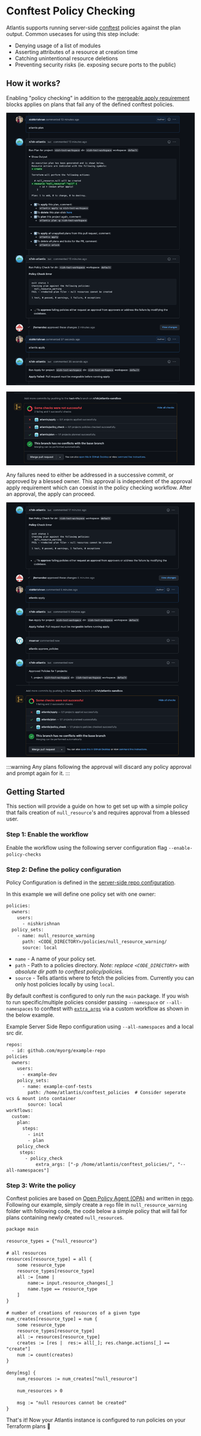 # Conftest Policy Checking

Atlantis supports running server-side [conftest](https://www.conftest.dev/) policies against the plan output. Common usecases
for using this step include:

- Denying usage of a list of modules
- Asserting attributes of a resource at creation time
- Catching unintentional resource deletions
- Preventing security risks (ie. exposing secure ports to the public)

## How it works?

Enabling "policy checking" in addition to the [mergeable apply requirement](https://www.runatlantis.io/docs/apply-requirements.html#supported-requirements) blocks applies on plans that fail any of the defined conftest policies.

![Policy Check Apply Failure](./images/policy-check-apply-failure.png)

![Policy Check Apply Status Failure](./images/policy-check-apply-status-failure.png)

Any failures need to either be addressed in a successive commit, or approved by a blessed owner. This approval is independent of the approval apply requirement which can coexist in the policy checking workflow. After an approval, the apply can proceed.

![Policy Check Approval](./images/policy-check-approval.png)

:::warning
Any plans following the approval will discard any policy approval and prompt again for it.
:::

## Getting Started

This section will provide a guide on how to get set up with a simple policy that fails creation of `null_resource`'s and requires approval from a blessed user.

### Step 1: Enable the workflow

Enable the workflow using the following server configuration flag `--enable-policy-checks`

### Step 2: Define the policy configuration

Policy Configuration is defined in the [server-side repo configuration](https://www.runatlantis.io/docs/server-side-repo-config.html#reference).

In this example we will define one policy set with one owner:

```
policies:
  owners:
    users:
      - nishkrishnan
  policy_sets:
    - name: null_resource_warning
      path: <CODE_DIRECTORY>/policies/null_resource_warning/
      source: local
```

- `name` - A name of your policy set.
- `path` - Path to a policies directory. *Note: replace `<CODE_DIRECTORY>` with absolute dir path to conftest policy/policies.*
- `source` - Tells atlantis where to fetch the policies from. Currently you can only host policies locally by using `local`.

By default conftest is configured to only run the `main` package. If you wish to run specific/multiple policies consider passing `--namespace` or `--all-namespaces` to conftest with [`extra_args`](https://www.runatlantis.io/docs/custom-workflows.html#adding-extra-arguments-to-terraform-commands) via a custom workflow as shown in the below example.

Example Server Side Repo configuration using `--all-namespaces` and a local src dir.

```
repos:
  - id: github.com/myorg/example-repo
policies
  owners:
    users:
      - example-dev
    policy_sets:
      - name: example-conf-tests
        path: /home/atlantis/conftest_policies  # Consider seperate vcs & mount into container
        source: local
workflows:
  custom:
    plan:
      steps:
        - init
        - plan
    policy_check
     steps:
       - policy_check
           extra_args: ["-p /home/atlantis/conftest_policies/", "--all-namespaces"]
```

### Step 3: Write the policy

Conftest policies are based on [Open Policy Agent (OPA)](https://www.openpolicyagent.org/) and written in [rego](https://www.openpolicyagent.org/docs/latest/policy-language/#what-is-rego). Following our example, simply create a `rego` file in `null_resource_warning` folder with following code, the code below a simple policy that will fail for plans containing newly created `null_resource`s.

```
package main

resource_types = {"null_resource"}

# all resources
resources[resource_type] = all {
    some resource_type
    resource_types[resource_type]
    all := [name |
        name:= input.resource_changes[_]
        name.type == resource_type
    ]
}

# number of creations of resources of a given type
num_creates[resource_type] = num {
    some resource_type
    resource_types[resource_type]
    all := resources[resource_type]
    creates := [res |  res:= all[_]; res.change.actions[_] == "create"]
    num := count(creates)
}

deny[msg] {
    num_resources := num_creates["null_resource"]

    num_resources > 0

    msg := "null resources cannot be created"
}

```

That's it! Now your Atlantis instance is configured to run policies on your Terraform plans 🎉
